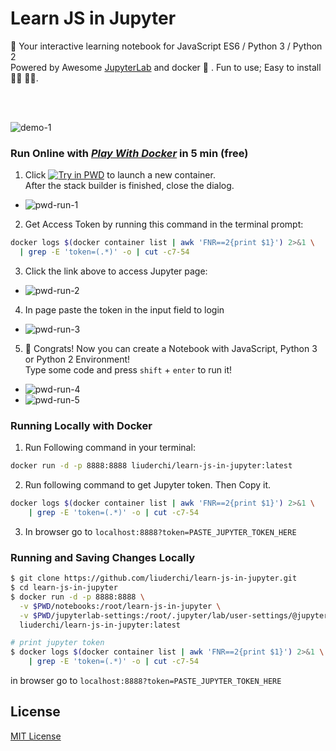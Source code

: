 # Learn JS in Jupyter

📙 Your interactive learning notebook for JavaScript ES6 / Python 3 / Python 2 \
Powered by Awesome [JupyterLab][jupyterlab] and docker 🐳 . Fun to use; Easy to install 👩‍💻 👨‍💻.

<br/>
<br/>

![demo-1][demo-1]


### Run Online with [_Play With Docker_][pwd-link] in 5 min (free)

1. Click [![Try in PWD][try-pwd-img]][try-pwd-link] to launch a new container. \
  After the stack builder is finished, close the dialog.

  - ![pwd-run-1][pwd-run-1]

2. Get Access Token by running this command in the terminal prompt:

  ```sh
  docker logs $(docker container list | awk 'FNR==2{print $1}') 2>&1 \
    | grep -E 'token=(.*)' -o | cut -c7-54
  ```

3. Click the link above to access Jupyter page:

  - ![pwd-run-2][pwd-run-2]

4. In page paste the token in the input field to login

  - ![pwd-run-3][pwd-run-3]

5. 🎉 Congrats! Now you can create a Notebook with JavaScript, Python 3 or Python 2 Environment! \
  Type some code and press `shift` + `enter` to run it!

  - ![pwd-run-4][pwd-run-4]
  - ![pwd-run-5][pwd-run-5]


### Running Locally with Docker

1. Run Following command in your terminal:

  ```bash
  docker run -d -p 8888:8888 liuderchi/learn-js-in-jupyter:latest
  ```

2. Run following command to get Jupyter token. Then Copy it.

  ```bash
  docker logs $(docker container list | awk 'FNR==2{print $1}') 2>&1 \
      | grep -E 'token=(.*)' -o | cut -c7-54
  ```

3. In browser go to `localhost:8888?token=PASTE_JUPYTER_TOKEN_HERE`


### Running and Saving Changes Locally

```sh
$ git clone https://github.com/liuderchi/learn-js-in-jupyter.git
$ cd learn-js-in-jupyter
$ docker run -d -p 8888:8888 \
  -v $PWD/notebooks:/root/learn-js-in-jupyter \
  -v $PWD/jupyterlab-settings:/root/.jupyter/lab/user-settings/@jupyterlab \
  liuderchi/learn-js-in-jupyter:latest

# print jupyter token
$ docker logs $(docker container list | awk 'FNR==2{print $1}') 2>&1 \
    | grep -E 'token=(.*)' -o | cut -c7-54
```

in browser go to `localhost:8888?token=PASTE_JUPYTER_TOKEN_HERE`


## License

[MIT License][mit-license]


[jupyterlab]: https://jupyterlab.readthedocs.io/en/stable/
[demo-1]: https://user-images.githubusercontent.com/4994705/44629391-3a5f4e80-a981-11e8-8f6c-924c778c00d8.png
[pwd-link]: https://labs.play-with-docker.com/
[try-pwd-img]: https://cdn.rawgit.com/play-with-docker/stacks/cff22438/assets/images/button.png
[try-pwd-link]: http://play-with-docker.com?stack=https://raw.githubusercontent.com/liuderchi/learn-js-in-jupyter/master/stack.yml
[pwd-run-1]: https://user-images.githubusercontent.com/4994705/44618078-d87be780-a8a1-11e8-9226-7f36616f90cc.png
[pwd-run-2]: https://user-images.githubusercontent.com/4994705/42303031-6e6cbebe-8051-11e8-8dea-928481c0f4e4.png
[pwd-run-3]: https://user-images.githubusercontent.com/4994705/44618015-c51c4c80-a8a0-11e8-903a-5627ee53a153.png
[pwd-run-4]: https://user-images.githubusercontent.com/4994705/44621173-e8142400-a8d3-11e8-9d1f-01abc34e3064.png
[pwd-run-5]: https://user-images.githubusercontent.com/4994705/44629393-3b907b80-a981-11e8-8131-cf0a64eaf11c.png
[mit-license]: https://liuderchi.mit-license.org/ 'mit-license'
